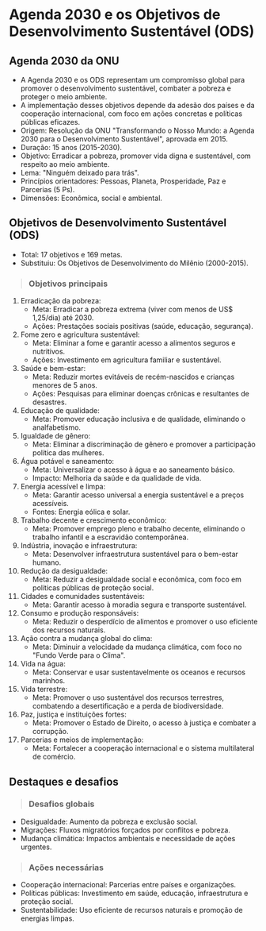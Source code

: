 # Agenda 2030 e os Objetivos de Desenvolvimento Sustentável (ODS)

## Agenda 2030 da ONU
- A Agenda 2030 e os ODS representam um compromisso global para promover o desenvolvimento sustentável, combater a pobreza e proteger o meio ambiente. 
- A implementação desses objetivos depende da adesão dos países e da cooperação internacional, com foco em ações concretas e políticas públicas eficazes.
- Origem: Resolução da ONU "Transformando o Nosso Mundo: a Agenda 2030 para o Desenvolvimento Sustentável", aprovada em 2015.
- Duração: 15 anos (2015-2030).
- Objetivo: Erradicar a pobreza, promover vida digna e sustentável, com respeito ao meio ambiente.
- Lema: "Ninguém deixado para trás".
- Princípios orientadores: Pessoas, Planeta, Prosperidade, Paz e Parcerias (5 Ps).
- Dimensões: Econômica, social e ambiental.

## Objetivos de Desenvolvimento Sustentável (ODS)
- Total: 17 objetivos e 169 metas.
- Substituiu: Os Objetivos de Desenvolvimento do Milênio (2000-2015).

> ### Objetivos principais
1. Erradicação da pobreza:
    - Meta: Erradicar a pobreza extrema (viver com menos de US$ 1,25/dia) até 2030.
    - Ações: Prestações sociais positivas (saúde, educação, segurança).
2. Fome zero e agricultura sustentável:
    - Meta: Eliminar a fome e garantir acesso a alimentos seguros e nutritivos.
    - Ações: Investimento em agricultura familiar e sustentável.
3. Saúde e bem-estar:
    - Meta: Reduzir mortes evitáveis de recém-nascidos e crianças menores de 5 anos.
    - Ações: Pesquisas para eliminar doenças crônicas e resultantes de desastres.
4. Educação de qualidade:
    - Meta: Promover educação inclusiva e de qualidade, eliminando o analfabetismo.
5. Igualdade de gênero:
    - Meta: Eliminar a discriminação de gênero e promover a participação política das mulheres.
6. Água potável e saneamento:
    - Meta: Universalizar o acesso à água e ao saneamento básico.
    - Impacto: Melhoria da saúde e da qualidade de vida.
7. Energia acessível e limpa:
    - Meta: Garantir acesso universal a energia sustentável e a preços acessíveis.
    - Fontes: Energia eólica e solar.
8. Trabalho decente e crescimento econômico:
    - Meta: Promover emprego pleno e trabalho decente, eliminando o trabalho infantil e a escravidão contemporânea.
9. Indústria, inovação e infraestrutura:
    - Meta: Desenvolver infraestrutura sustentável para o bem-estar humano.
10. Redução da desigualdade:
    - Meta: Reduzir a desigualdade social e econômica, com foco em políticas públicas de proteção social.
11. Cidades e comunidades sustentáveis:
    - Meta: Garantir acesso à moradia segura e transporte sustentável.
12. Consumo e produção responsáveis:
    - Meta: Reduzir o desperdício de alimentos e promover o uso eficiente dos recursos naturais.
13. Ação contra a mudança global do clima:
    - Meta: Diminuir a velocidade da mudança climática, com foco no "Fundo Verde para o Clima".
14. Vida na água:
    - Meta: Conservar e usar sustentavelmente os oceanos e recursos marinhos.
15. Vida terrestre:
    - Meta: Promover o uso sustentável dos recursos terrestres, combatendo a desertificação e a perda de biodiversidade.
16. Paz, justiça e instituições fortes:
    - Meta: Promover o Estado de Direito, o acesso à justiça e combater a corrupção.
17. Parcerias e meios de implementação:
    - Meta: Fortalecer a cooperação internacional e o sistema multilateral de comércio.

## Destaques e desafios

> ### Desafios globais
- Desigualdade: Aumento da pobreza e exclusão social.
- Migrações: Fluxos migratórios forçados por conflitos e pobreza.
- Mudança climática: Impactos ambientais e necessidade de ações urgentes.

> ### Ações necessárias
- Cooperação internacional: Parcerias entre países e organizações.
- Políticas públicas: Investimento em saúde, educação, infraestrutura e proteção social.
- Sustentabilidade: Uso eficiente de recursos naturais e promoção de energias limpas.